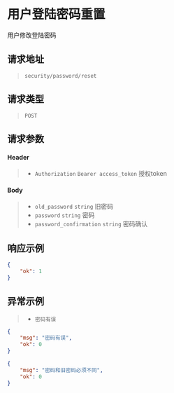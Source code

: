 # 用户登陆密码重置

用户修改登陆密码

## 请求地址

> `security/password/reset`

## 请求类型

> `POST`

## 请求参数

#### Header

> - `Authorization` `Bearer access_token` 授权token

#### Body

> - `old_password` `string` 旧密码
> - `password` `string` 密码
> - `password_confirmation` `string` 密码确认

## 响应示例

```json
{
    "ok": 1
}
```

## 异常示例

> - `密码有误`

```json
{
    "msg": "密码有误",
    "ok": 0
}
```

```json
{
    "msg": "密码和旧密码必须不同",
    "ok": 0
}
```
